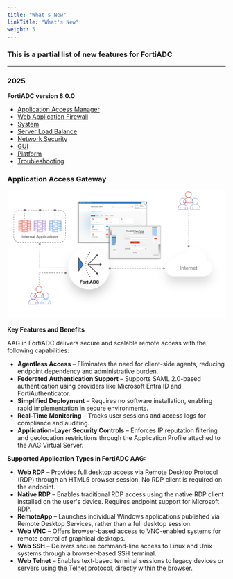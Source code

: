 ```yaml
---
title: "What's New"
linkTitle: "What's New"
weight: 5
---
```


### This is a partial list of new features for FortiADC

---

### 2025

**FortiADC version 8.0.0**
- [Application Access Manager](https://docs.fortinet.com/document/fortiadc/8.0.0/new-features/875071/application-access-manager)
- [Web Application Firewall](https://docs.fortinet.com/document/fortiadc/8.0.0/new-features/456019/web-application-firewall)
- [System](https://docs.fortinet.com/document/fortiadc/8.0.0/new-features/161472/system)
- [Server Load Balance](https://docs.fortinet.com/document/fortiadc/8.0.0/new-features/123630/server-load-balance)
- [Network Security](https://docs.fortinet.com/document/fortiadc/8.0.0/new-features/994419/network-security)
- [GUI](https://docs.fortinet.com/document/fortiadc/8.0.0/new-features/439396/gui)
- [Platform](https://docs.fortinet.com/document/fortiadc/8.0.0/new-features/513376/platform)
- [Troubleshooting](https://docs.fortinet.com/document/fortiadc/8.0.0/new-features/243531/troubleshooting)

### Application Access Gateway

![](aag.png)

**Key Features and Benefits**

AAG in FortiADC delivers secure and scalable remote access with the following capabilities:
- **Agentless Access** – Eliminates the need for client-side agents, reducing endpoint dependency and administrative burden.
- **Federated Authentication Support** – Supports SAML 2.0-based authentication using providers like Microsoft Entra ID and FortiAuthenticator.
- **Simplified Deployment** – Requires no software installation, enabling rapid implementation in secure environments.
- **Real-Time Monitoring** – Tracks user sessions and access logs for compliance and auditing.
- **Application-Layer Security Controls** – Enforces IP reputation filtering and geolocation restrictions through the Application Profile attached to the AAG Virtual Server.

**Supported Application Types in FortiADC AAG:**
- **Web RDP** – Provides full desktop access via Remote Desktop Protocol (RDP) through an HTML5 browser session. No RDP client is required on the endpoint.
- **Native RDP** – Enables traditional RDP access using the native RDP client installed on the user's device. Requires endpoint support for Microsoft RDP.
- **RemoteApp** – Launches individual Windows applications published via Remote Desktop Services, rather than a full desktop session.
- **Web VNC** – Offers browser-based access to VNC-enabled systems for remote control of graphical desktops.
- **Web SSH** – Delivers secure command-line access to Linux and Unix systems through a browser-based SSH terminal.
- **Web Telnet** – Enables text-based terminal sessions to legacy devices or servers using the Telnet protocol, directly within the browser.

